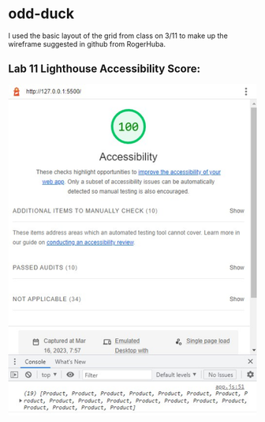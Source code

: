 # odd-duck
I used the basic layout of the grid from class on 3/11 to make up the wireframe suggested in github from RogerHuba.

## Lab 11 Lighthouse Accessibility Score:

<img title="Lab 11 Lighthouse Accessibility Score" alt="a screenshot of a Lighthouse Accessibility Score of 100" src="img/Lighthouse%20Rating%20Lab%2011.jpg">
